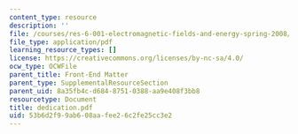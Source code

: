 ```yaml
---
content_type: resource
description: ''
file: /courses/res-6-001-electromagnetic-fields-and-energy-spring-2008/53b6d2f99ab608aafee26c2fe25cc3e2_dedication.pdf
file_type: application/pdf
learning_resource_types: []
license: https://creativecommons.org/licenses/by-nc-sa/4.0/
ocw_type: OCWFile
parent_title: Front-End Matter
parent_type: SupplementalResourceSection
parent_uid: 8a35fb4c-d684-8751-0388-aa9e408f3bb8
resourcetype: Document
title: dedication.pdf
uid: 53b6d2f9-9ab6-08aa-fee2-6c2fe25cc3e2
---
```

